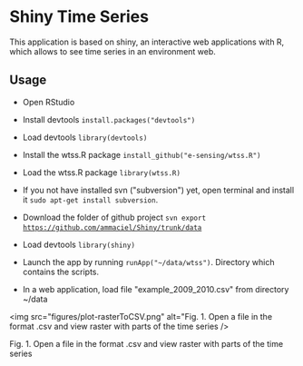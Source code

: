 # Shiny Time Series
 
This application is based on shiny, an interactive web applications with R, which allows to see time series in an environment web.

## Usage

- Open RStudio

- Install devtools <code>install.packages("devtools")</code>
 
- Load devtools <code>library(devtools)</code>

- Install the wtss.R package <code>install_github("e-sensing/wtss.R")</code>

- Load the wtss.R package <code>library(wtss.R)</code>

- If you not have installed svn ("subversion") yet, open terminal and install it <code>sudo apt-get install subversion</code>.

- Download the folder of github project <code>svn export https://github.com/ammaciel/Shiny/trunk/data</code>

- Load devtools <code>library(shiny)</code>

- Launch the app by running <code>runApp("~/data/wtss")</code>. Directory which contains the scripts.

- In a web application, load file "example_2009_2010.csv" from directory ~/data

<img src="figures/plot-rasterToCSV.png" alt="Fig. 1. Open a file in the format .csv and view raster with parts of the time series />
<p class="caption">
Fig. 1. Open a file in the format .csv and view raster with parts of the time series 
</p>


